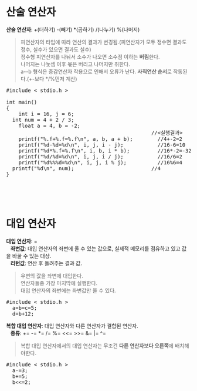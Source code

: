 # 산술 연산자
**산술 연산자**: +(더하기) -(빼기) *(곱하기) /(나누기) %(나머지)  
> 피연산자의 타입에 따라 연산의 결과가 변경됨.(피연산자가 모두 정수면 결과도 정수, 실수가 있으면 결과도 실수)  
> 정수형 피연산자를 나눠서 소수가 나오면 소수점 이하는 **버림**한다.  
> 나머지는 나눗셈 이후 몫은 버리고 나머지만 취한다.  
> a--b 형식은 증감연산자 작용으로 인해서 오류가 난다.
> **사칙연산 순서**로 작동된다.(+-보다 */%먼저 계산)
<pre>#include < stdio.h >

int main()
{
	int i = 16, j = 6;
  int num = 4 + 2 / 3;
	float a = 4, b = -2;
                                               //<실행결과>
	printf("%.f+%.f=%.f\n", a, b, a + b);        //4+-2=2
	printf("%d-%d=%d\n", i, j, i - j);           //16-6=10
	printf("%d*%.f=%.f\n", i, b, i * b);         //16*-2=-32
	printf("%d/%d=%d\n", i, j, i / j);           //16/6=2
	printf("%d%%%d=%d\n", i, j, i % j);          //16%6=4
  printf("%d\n", num);                         //4                      
}</pre><br><br><br>

# 대입 연산자
**대입 연산자**: =  
&nbsp;&nbsp;&nbsp;**좌변값**: 대입 연산자의 좌변에 올 수 있는 값으로, 실제적 메모리를 점유하고 있고 값을 바꿀 수 있는 대상.  
&nbsp;&nbsp;&nbsp;**리턴값**: 연산 후 돌려주는 결과 값.  
> 우변의 값을 좌변에 대입한다.  
> 연산자들중 가장 마지막에 실행한다.  
> 대입 연산자의 좌변에는 좌변값만 올 수 있다.  
<pre>#include < stdio.h >
  a=b=c=5;
  d=b+12;  
</pre>
**복합 대입 연산자**: 대입 연산자와 다른 연산자가 결합된 연산자.  
&nbsp;&nbsp;&nbsp;**종류**: += -= *= /= %= <<= >>= &= |= ^=
> 복합 대입 연산자에서의 대입 연산자는 무조건 **다른 연산자보다 오른쪽**에 배치해야한다.
<pre>#include < stdio.h >
  a-=3;
  b+=5;
  b<<=2;
</pre>

